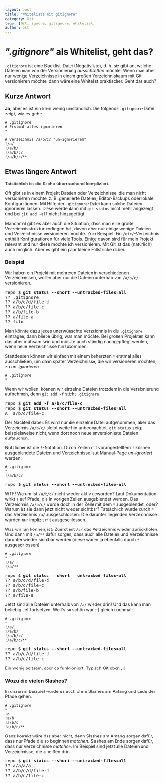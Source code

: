 ```yaml
---
layout: post
title: "Whitelists mit gitignore"
category: Git
tags: [Git, ignore, gitignore, whitelist]
author: bst
---
```



*".gitignore"* als Whitelist, geht das?
=======================================


`.gitignore` ist eine Blacklist-Datei (Negativliste), d. h. sie gibt an,
welche Dateien man von der Versionierung *ausschließen* möchte. 
Wenn man aber nur wenige Verzeichnisse in einem großen
Verzeichnisbaum mit Git versionieren möchte, 
dann wäre eine Whitelist praktischer. Geht das auch?


Kurze Antwort
-------------

**Ja**, aber es ist ein klein wenig umständlich.
Die folgende `.gitignore`-Datei zeigt, wie
es geht:

<pre><code># .gitignore
# Erstmal alles ignorieren
*

# Verzeichnis /a/b/c/ "un-ignorieren"
!/a/
!/a/b/
!/a/b/c/
!/a/b/c/**
</code></pre>


Etwas längere Antwort
---------------------

Tatsächlich ist die Sache überraschend kompliziert.

Oft gibt es in einem Projekt Dateien oder Verzeichnisse, die man
nicht versionieren möchte, z. B. generierte Dateien, Editor-Backups
oder lokale Konfigurationen. 
Mit Hilfe der `.gitignore`-Datei kann solche Dateien ignorieren lassen. 
Diese werde dann mit `git status` nicht mehr angezeigt 
und bei `git add -all` nicht hinzugefügt.

Manchmal gibt es aber auch die Situation, dass man eine große Verzeichnisstruktur
vorliegen hat, davon aber nur einige wenige Dateien und Verzeichnisse
versionieren möchte. Zum Beispiel: Ein `/etc/`-Verzeichnis enthält Konfigurationen
für viele Tools. Einige davon sind für mein Projekt relevant und nur diese
möchte ich versionieren. 
Mit Git ist das (natürlich) auch möglich.
Aber es gibt ein paar kleine Fallstricke dabei.

### Beispiel

Wir haben ein Projekt mit mehreren Dateien in verschiedenen Verzeichnissen,
wollen aber nur die Dateien unterhab von `/a/b/c/` versionieren.

<pre>
repo $ <b>git status --short --untracked-files=all</b>
?? .gitignore
?? a/b/c/d/file-d
?? a/b/c/file-c
?? a/b/file-b
?? a/file-a
?? file
</pre>
Man könnte dazu jedes unerwünschte Verzeichnis in die `.gitignore` eintragen,
dann bliebe übrig, was man möchte.
Bei großen Projekten kann das aber mühsam sein und müsste auch ständig
nachgepflegt werden, wenn neue Verzeichnisse hinzukommen.

Stattdessen können wir einfach mit einem beherzten `*` erstmal alles ausschließen,
um dann später Verzeichnisse, die wir versioneren möchten, zu *un-ignorieren*.

<pre><code># .gitignore
*
</code></pre>

Wenn wir wollen, können wir einzelne Dateien
trotzdem in die Versionierung aufnehmen,
denn `git add -f` sticht `.gitignore`

<pre>
repo $ <b>git add -f a/b/c/file-c</b>
repo $ <b>git status --short --untracked-files=all</b>
A  a/b/c/file-c
</pre>
Der Nachteil dabei: Es wird nur die einzelne Datei aufgenommen, 
aber das Verzeichnis `/a/b/c/`
bleibt weiterhin unbeobachtet. `git status` zeigt beispielsweise nicht, 
wenn dort noch neue unversionierte Dateien auftauchen.

Nützlicher ist die `!`-Notation.
Durch Zeilen mit vorangestelltem `!` können ausgeblendete 
Dateien und Verzeichnisse laut Manual-Page *un-ignoriert* werden:

<pre><code># .gitignore
*
!/a/b/c/
</code></pre>

<pre>
repo $ <b>git status --short --untracked-files=all</b>
</pre>
WTF! Warum ist `/a/b/c/` nicht wieder aktiv geworden?
Laut Dokumentation wirkt `!` auf Pfade,
die in vorigen Zeilen ausgeblendet wurden.
Das Verzeichnis `/a/b/c/` wurde doch in der Zeile mit dem  `*` ausgeblendet, oder?
Warum ist sie dann jetzt nicht wieder sichtbar?
Tatsächlich wurde durch `*` das Verzeichnis `/a/` ausgeschlossen.
Die darunter liegenden Verzeichnisse wurden nur implizit mit ausgeschlossen.

Was wir tun können, ist: Zuerst mit `/a/` das Verzeichnis
wieder zurückholen. Und dann mit `/a/**` dafür sorgen,
dass auch alle Dateien und Verzeichnisse darunter wieder sichtbar werden 
(diese waren ja ebenfalls durch `*` ausgeschlossen)

<pre><code># .gitignore
*
!/a/
!/a/**
</code></pre>

<pre>
repo $ <b>git status --short --untracked-files=all</b>
?? a/b/c/d/file-d
?? a/b/c/file-c
?? a/b/file-b
?? a/file-a
</pre>
Jetzt sind alle Dateien unterhalb von `/a/` wieder drin!
Und das kann man beliebig tief fortsetzen. 
Weil's so schön war ;-) gleich nochmal:

<pre><code># .gitignore
*
!/a/
!/a/b/
!/a/b/c/
!/a/b/c/**
</code></pre>

<pre>
repo $ <b>git status --short --untracked-files=all</b>
?? a/b/c/d/file-d
?? a/b/c/file-c
</pre>
Ein wenig seltsam, aber es funktioniert. Typisch Git eben ;-)

### Wozu die vielen Slashes?

In unserem Beispiel würde es auch ohne Slashes am Anfang und Ende der Pfade gehen.

<pre><code># .gitignore
*
!a
!a/b
!a/b/c
!a/b/c/**
</code></pre>

Ganz korrekt wäre das aber nicht, denn Slashes
am Anfang sorgen dafür, dass nur Pfade die so beginnen
*matchen*. Slashes am Ende sorgen dafür, dass nur
Verzeichnisse *matchen*.
Im Beispiel sind jetzt alle Dateien und Verzeichnisse, 
die `a` heißen drin:

<pre>
repo $ <b>git status --short --untracked-files=all</b>
?? a/a/a/a
?? a/b/c/d/file-d
?? a/b/c/file-c
</pre>
